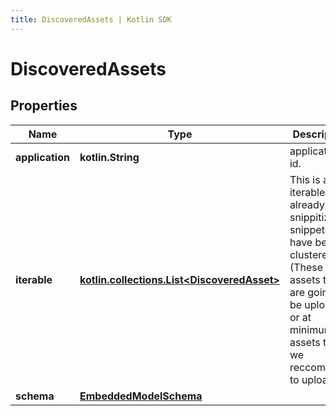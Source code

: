 ```yaml
---
title: DiscoveredAssets | Kotlin SDK
---
```



# DiscoveredAssets

## Properties
Name | Type | Description | Notes
------------ | ------------- | ------------- | -------------
**application** | **kotlin.String** | application id. | 
**iterable** | [**kotlin.collections.List&lt;DiscoveredAsset&gt;**](DiscoveredAsset) | This is an iterable of already snippitized snippets that have been clustered.(These are assets that are going to be uploaded or at minimum the assets that we reccommend to upload) | 
**schema** | [**EmbeddedModelSchema**](EmbeddedModelSchema) |  |  [optional]



